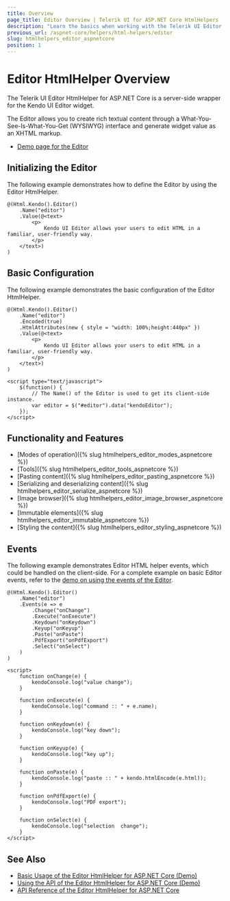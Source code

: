 ```yaml
---
title: Overview
page_title: Editor Overview | Telerik UI for ASP.NET Core HtmlHelpers
description: "Learn the basics when working with the Telerik UI Editor HtmlHelper for ASP.NET Core (MVC 6 or ASP.NET Core MVC)."
previous_url: /aspnet-core/helpers/html-helpers/editor
slug: htmlhelpers_editor_aspnetcore
position: 1
---
```


# Editor HtmlHelper Overview

The Telerik UI Editor HtmlHelper for ASP.NET Core is a server-side wrapper for the Kendo UI Editor widget.

The Editor allows you to create rich textual content through a What-You-See-Is-What-You-Get (WYSIWYG) interface and generate widget value as an XHTML markup.

* [Demo page for the Editor](https://demos.telerik.com/aspnet-core/editor/index)

## Initializing the Editor

The following example demonstrates how to define the Editor by using the Editor HtmlHelper.

```
@(Html.Kendo().Editor()
    .Name("editor")
    .Value(@<text>
        <p>
            Kendo UI Editor allows your users to edit HTML in a familiar, user-friendly way.
        </p>
    </text>)
)
```

## Basic Configuration

The following example demonstrates the basic configuration of the Editor HtmlHelper.

```
@(Html.Kendo().Editor()
    .Name("editor")
    .Encoded(true)
    .HtmlAttributes(new { style = "width: 100%;height:440px" })
    .Value(@<text>
        <p>
            Kendo UI Editor allows your users to edit HTML in a familiar, user-friendly way.
        </p>
    </text>)
)

<script type="text/javascript">
    $(function() {
        // The Name() of the Editor is used to get its client-side instance.
        var editor = $("#editor").data("kendoEditor");
    });
</script>
```

## Functionality and Features

* [Modes of operation]({% slug htmlhelpers_editor_modes_aspnetcore %})
* [Tools]({% slug htmlhelpers_editor_tools_aspnetcore %})
* [Pasting content]({% slug htmlhelpers_editor_pasting_aspnetcore %})
* [Serializing and deserializing content]({% slug htmlhelpers_editor_serialize_aspnetcore %})
* [Image browser]({% slug htmlhelpers_editor_image_browser_aspnetcore %})
* [Immutable elements]({% slug htmlhelpers_editor_immutable_aspnetcore %})
* [Styling the content]({% slug htmlhelpers_editor_styling_aspnetcore %})

## Events

The following example demonstrates Editor HTML helper events, which could be handled on the client-side. For a complete example on basic Editor events, refer to the [demo on using the events of the Editor](https://demos.telerik.com/aspnet-core/editor/events).

```
@(Html.Kendo().Editor()
    .Name("editor")
    .Events(e => e
        .Change("onChange")
        .Execute("onExecute")
        .Keydown("onKeydown")
        .Keyup("onKeyup")
        .Paste("onPaste")
        .PdfExport("onPdfExport")
        .Select("onSelect")
    )
)

<script>
    function onChange(e) {
        kendoConsole.log("value change");
    }

    function onExecute(e) {
        kendoConsole.log("command :: " + e.name);
    }

    function onKeydown(e) {
        kendoConsole.log("key down");
    }

    function onKeyup(e) {
        kendoConsole.log("key up");
    }

    function onPaste(e) {
        kendoConsole.log("paste :: " + kendo.htmlEncode(e.html));
    }

    function onPdfExport(e) {
        kendoConsole.log("PDF export");
    }

    function onSelect(e) {
        kendoConsole.log("selection  change");
    }
</script>
```

## See Also

* [Basic Usage of the Editor HtmlHelper for ASP.NET Core (Demo)](https://demos.telerik.com/aspnet-core/editor)
* [Using the API of the Editor HtmlHelper for ASP.NET Core (Demo)](https://demos.telerik.com/aspnet-core/editor/api)
* [API Reference of the Editor HtmlHelper for ASP.NET Core](/api/editor)
